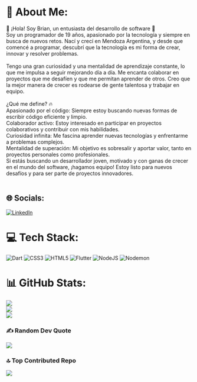 # 💫 About Me:
👋 ¡Hola! Soy Brian, un entusiasta del desarrollo de software 🚀<br>Soy un programador de 19 años, apasionado por la tecnología y siempre en busca de nuevos retos. Nací y crecí en Mendoza Argentina, y desde que comencé a programar, descubrí que la tecnología es mi forma de crear, innovar y resolver problemas.<br><br>Tengo una gran curiosidad y una mentalidad de aprendizaje constante, lo que me impulsa a seguir mejorando día a día. Me encanta colaborar en proyectos que me desafíen y que me permitan aprender de otros. Creo que la mejor manera de crecer es rodearse de gente talentosa y trabajar en equipo.<br><br>¿Qué me define? 🔥<br>Apasionado por el código: Siempre estoy buscando nuevas formas de escribir código eficiente y limpio.<br>Colaborador activo: Estoy interesado en participar en proyectos colaborativos y contribuir con mis habilidades.<br>Curiosidad infinita: Me fascina aprender nuevas tecnologías y enfrentarme a problemas complejos.<br>Mentalidad de superación: Mi objetivo es sobresalir y aportar valor, tanto en proyectos personales como profesionales.<br>Si estás buscando un desarrollador joven, motivado y con ganas de crecer en el mundo del software, ¡hagamos equipo! Estoy listo para nuevos desafíos y para ser parte de proyectos innovadores.<br><br>


## 🌐 Socials:
[![LinkedIn](https://img.shields.io/badge/LinkedIn-%230077B5.svg?logo=linkedin&logoColor=white)](https://linkedin.com/in/https://www.linkedin.com/in/brian-gabriel-aira-gutierrez/) 

# 💻 Tech Stack:
![Dart](https://img.shields.io/badge/dart-%230175C2.svg?style=for-the-badge&logo=dart&logoColor=white) ![CSS3](https://img.shields.io/badge/css3-%231572B6.svg?style=for-the-badge&logo=css3&logoColor=white) ![HTML5](https://img.shields.io/badge/html5-%23E34F26.svg?style=for-the-badge&logo=html5&logoColor=white) ![Flutter](https://img.shields.io/badge/Flutter-%2302569B.svg?style=for-the-badge&logo=Flutter&logoColor=white) ![NodeJS](https://img.shields.io/badge/node.js-6DA55F?style=for-the-badge&logo=node.js&logoColor=white) ![Nodemon](https://img.shields.io/badge/NODEMON-%23323330.svg?style=for-the-badge&logo=nodemon&logoColor=%BBDEAD)
# 📊 GitHub Stats:
![](https://github-readme-stats.vercel.app/api?username=BrianAira&theme=tokyonight&hide_border=false&include_all_commits=false&count_private=false)<br/>
![](https://github-readme-streak-stats.herokuapp.com/?user=BrianAira&theme=tokyonight&hide_border=false)<br/>
![](https://github-readme-stats.vercel.app/api/top-langs/?username=BrianAira&theme=tokyonight&hide_border=false&include_all_commits=false&count_private=false&layout=compact)

### ✍️ Random Dev Quote
![](https://quotes-github-readme.vercel.app/api?type=horizontal&theme=tokyonight)

### 🔝 Top Contributed Repo
![](https://github-contributor-stats.vercel.app/api?username=BrianAira&limit=5&theme=tokyonight&combine_all_yearly_contributions=true)

<!-- Proudly created with GPRM ( https://gprm.itsvg.in ) -->
